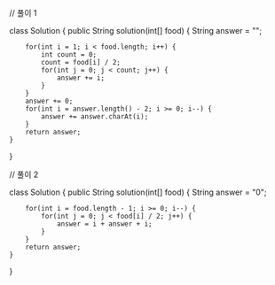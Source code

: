 // 풀이 1

class Solution {
    public String solution(int[] food) {
        String answer = "";
        
        for(int i = 1; i < food.length; i++) {
            int count = 0;
            count = food[i] / 2;
            for(int j = 0; j < count; j++) {
                answer += i;
            }
        }
        answer += 0;
        for(int i = answer.length() - 2; i >= 0; i--) {
            answer += answer.charAt(i);
        }
        return answer;
    }
}


// 풀이 2

class Solution {
    public String solution(int[] food) {
        String answer = "0";
        
        for(int i = food.length - 1; i >= 0; i--) {
            for(int j = 0; j < food[i] / 2; j++) {
                answer = i + answer + i;
            }
        }
        return answer;
    }
}
